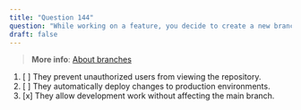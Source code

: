 ```yaml
---
title: "Question 144"
question: "While working on a feature, you decide to create a new branch for changes. What is the primary benefit of using branches in GitHub?"
draft: false
---
```


> **More info**: [About branches](https://docs.github.com/en/pull-requests/collaborating-with-pull-requests/proposing-changes-to-your-work-with-pull-requests/about-branches)

1. [ ] They prevent unauthorized users from viewing the repository.
1. [ ] They automatically deploy changes to production environments.
1. [x] They allow development work without affecting the main branch.

